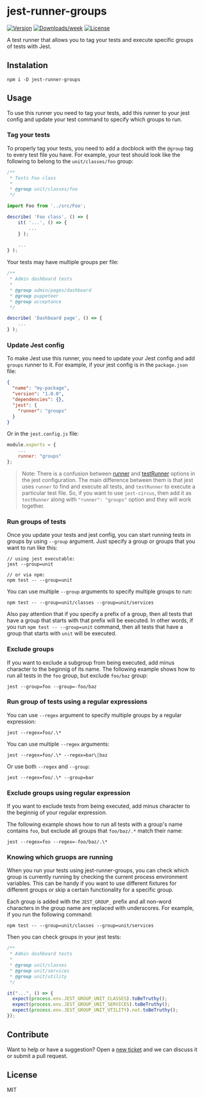 # jest-runner-groups

[![Version](https://img.shields.io/npm/v/jest-runner-groups.svg)](https://www.npmjs.com/package/jest-runner-groups)
[![Downloads/week](https://img.shields.io/npm/dw/jest-runner-groups.svg)](https://www.npmjs.com/package/jest-runner-groups)
[![License](https://img.shields.io/npm/l/jest-runner-groups.svg)](https://github.com/eugene-manuilov/jest-runner-groups/blob/master/package.json)

A test runner that allows you to tag your tests and execute specific groups of tests with Jest.

## Instalation

```sh-session
npm i -D jest-runner-groups
```

## Usage

To use this runner you need to tag your tests, add this runner to your jest config and update your test command to specify which groups to run.

### Tag your tests

To properly tag your tests, you need to add a docblock with the `@group` tag to every test file you have. For example, your test should look like the following to belong to the `unit/classes/foo` group:

```javascript
/**
 * Tests Foo class
 *
 * @group unit/classes/foo
 */

import Foo from '../src/Foo';

describe( 'Foo class', () => {
    it( '...', () => {
        ...
    } );

    ...
} );
```

Your tests may have multiple groups per file:

```javascript
/**
 * Admin dashboard tests
 *
 * @group admin/pages/dashboard
 * @group puppeteer
 * @group acceptance
 */

describe( 'Dashboard page', () => {
    ...
} );
```

### Update Jest config

To make Jest use this runner, you need to update your Jest config and add `groups` runner to it. For example, if your jest config is in the `package.json` file:

```json
{
  "name": "my-package",
  "version": "1.0.0",
  "dependencies": {},
  "jest": {
    "runner": "groups"
  }
}
```

Or in the `jest.config.js` file:

```javascript
module.exports = {
    ...
    runner: "groups"
};
```

> Note: There is a confusion between [runner](https://jestjs.io/docs/en/configuration#runner-string) and [testRunner](https://jestjs.io/docs/en/configuration#testrunner-string) options in the jest configuration. The main difference between them is that jest uses `runner` to find and execute all tests, and `testRunner` to execute a particular test file. So, if you want to use `jest-circus`, then add it as `testRunner` along with `"runner": "groups"` option and they will work together.

### Run groups of tests

Once you update your tests and jest config, you can start running tests in groups by using `--group` argument. Just specify a group or groups that you want to run like this:

```sh-session
// using jest executable:
jest --group=unit

// or via npm:
npm test -- --group=unit
```

You can use multiple `--group` arguments to specify multiple groups to run:

```sh-session
npm test -- --group=unit/classes --group=unit/services
```

Also pay attention that if you specify a prefix of a group, then all tests that have a group that starts with that prefix will be executed. In other words, if you run `npm test -- --group=unit` command, then all tests that have a group that starts with `unit` will be executed.

### Exclude groups

If you want to exclude a subgroup from being executed, add minus character to the beginnig of its name. The following example shows how to run all tests in the `foo` group, but exclude `foo/baz` group:

```sh-session
jest --group=foo --group=-foo/baz
```

### Run group of tests using a regular expressions

You can use `--regex` argument to specify multiple groups by a regular expression:

```sh-session
jest --regex=foo/.\*
```

You can use multiple `--regex` arguments:

```sh-session
jest --regex=foo/.\* --regex=bar\|baz
```

Or use both `--regex` and `--group`:

```sh-session
jest --regex=foo/.\* --group=bar
```

### Exclude groups using regular expression

If you want to exclude tests from being executed, add minus character to the beginnig of your regular expression.

The following example shows how to run all tests with a group's name contains `foo`, but exclude all groups that `foo/baz/.*` match their name:

```sh-session
jest --regex=foo --regex=-foo/baz/.\*
```

### Knowing which gruops are running

When you run your tests using jest-runner-groups, you can check which group is currently running by checking the current process environment variables. This can be handy if you want to use different fixtures for different groups or skip a certain functionality for a specific group.

Each group is added with the `JEST_GROUP_` prefix and all non-word characters in the group name are replaced with underscores. For example, if you run the following command:

```sh-session
npm test -- --group=unit/classes --group=unit/services
```

Then you can check groups in your jest tests:

```js
/**
 * Admin dashboard tests
 *
 * @group unit/classes
 * @group unit/services
 * @group unit/utility
 */

it("...", () => {
  expect(process.env.JEST_GROUP_UNIT_CLASSES).toBeTruthy();
  expect(process.env.JEST_GROUP_UNIT_SERVICES).toBeTruthy();
  expect(process.env.JEST_GROUP_UNIT_UTILITY).not.toBeTruthy();
});
```

## Contribute

Want to help or have a suggestion? Open a [new ticket](https://github.com/eugene-manuilov/jest-runner-groups/issues/new) and we can discuss it or submit a pull request.

## License

MIT
